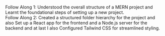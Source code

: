 Follow Along 1:
Understood the overall structure of a MERN project and Learnt the foundational steps of setting up a new project.
<br>
Follow Along 2:
Created a structured folder hierarchy for the project and also Set up a React app for the frontend and a Node.js server for the backend and at last I also Configured Tailwind CSS for streamlined styling.


